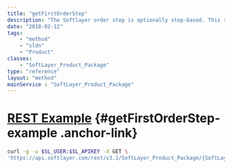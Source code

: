 ```yaml
---
title: "getFirstOrderStep"
description: "The Softlayer order step is optionally step-based. This returns the first SoftLayer_Product_Package_Order_Step in the step-based order process."
date: "2018-02-12"
tags:
    - "method"
    - "sldn"
    - "Product"
classes:
    - "SoftLayer_Product_Package"
type: "reference"
layout: "method"
mainService : "SoftLayer_Product_Package"
---
```


# [REST Example](#getFirstOrderStep-example) <a href="/article/rest/"><i class="fas fa-question"></i></a> {#getFirstOrderStep-example .anchor-link} 
```bash
curl -g -u $SL_USER:$SL_APIKEY -X GET \
'https://api.softlayer.com/rest/v3.1/SoftLayer_Product_Package/{SoftLayer_Product_PackageID}/getFirstOrderStep'
```

